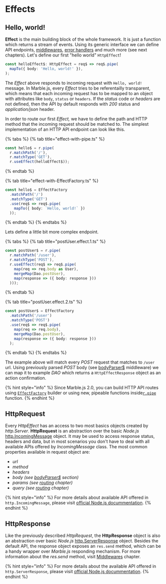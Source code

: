 # Effects

## **Hello, world!**

**Effect** is the main building block of the whole framework. It is just a function which returns a stream of events. Using its generic interface we can define API endpoints, [middlewares](middlewares.md), [error handlers](error-handling.md) and much more \(see next chapters\). Let's define our first "hello world" `HttpEffect`!

```typescript
const helloEffect$: HttpEffect = req$ => req$.pipe(
  mapTo({ body: 'Hello, world!' }),
);
```

The _Effect_ above responds to incoming request with `Hello, world!` message. In Marble.js, every _Effect_ tries to be referentailly transparent, which means that each incoming request has to be mapped to an object with attributes like `body`, `status` or `headers`. If the _status_ code or _headers_ are not defined, then the API by default responds with _200_ status and _application/json_ header.

In order to route our first _Effect,_ we have to define the path and HTTP method that the incoming request should be matched to. The simplest implementation of an HTTP API endpoint can look like this.

{% tabs %}
{% tab title="effect-with-pipe.ts" %}
```typescript
const hello$ = r.pipe(
  r.matchPath('/'),
  r.matchType('GET'),
  r.useEffect(helloEffect$));
```
{% endtab %}

{% tab title="effect-with-EffectFactory.ts" %}
```typescript
const hello$ = EffectFactory
  .matchPath('/')
  .matchType('GET')
  .use(req$ => req$.pipe(
    mapTo({ body: `Hello, world!` })
  ));
```
{% endtab %}
{% endtabs %}

Lets define a little bit more complex endpoint.

{% tabs %}
{% tab title="postUser.effect.1.ts" %}
```typescript
const postUser$ = r.pipe(
  r.matchPath('/user'),
  r.matchType('POST'),
  r.useEffect(req$ => req$.pipe(
    map(req => req.body as User),
    mergeMap(Dao.postUser),
    map(response => ({ body: response }))
  )));
```
{% endtab %}

{% tab title="postUser.effect.2.ts" %}
```typescript
const postUser$ = EffectFactory
  .matchPath('/user')
  .matchType('POST')
  .use(req$ => req$.pipe(
    map(req => req.body),
    mergeMap(Dao.postUser),
    map(response => ({ body: response }))
  );
```
{% endtab %}
{% endtabs %}

The example above will match every _POST_ request that matches to `/user` url. Using previously parsed _POST_ body \(see [bodyParser$](../api-reference/middleware-body.md) middleware\) we can map it to example _DAO_ which returns a `HttpEffectResponse` object as an action confirmation.

{% hint style="info" %}
Since Marble.js 2.0, you can build HTTP API routes using [`EffectFactory`](../api-reference/core/core-effectfactory.md) builder or using new, pipeable functions inside[`r.pipe`](../api-reference/core/r.pipe.md) function.
{% endhint %}

## HttpRequest

Every _HttpEffect_ has an access to two most basics objects created by _http.Server_. **HttpRequest** is an abstraction over the basic _Node.js_ [http.IncomingMessage](https://nodejs.org/dist/latest-v10.x/docs/api/http.html#http_class_http_incomingmessage) object. It may be used to access response status, headers and data, but in most scenarios you don't have to deal with all available APIs offered by _IncomingMessage_ class. The most common properties available in request object are:

* _url_
* _method_
* _headers_
* _body \(see_ [_bodyParser$_](../api-reference/middleware-body.md) _section\)_
* _params \(see_ [_routing_](routing.md) _chapter\)_
* _query \(see_ [_routing_](routing.md) _chapter\)_

{% hint style="info" %}
For more details about available API offered in `http.IncomingMessage`, please visit [official Node.js docummentation](https://nodejs.org/dist/latest-v10.x/docs/api/http.html#http_class_http_incomingmessage).
{% endhint %}

## HttpResponse

Like the previously described _HttpRequest_, the **HttpResponse** object is also an abstraction over basic _Node.js_ [http.ServerResponse](https://nodejs.org/dist/latest-v10.x/docs/api/http.html#http_class_http_serverresponse) object. Besides the default API, the response object exposes an `res.send` method, which can be a handy wrapper over _Marble.js_ responding mechanism. For more information about the _res.send_ method, visit [Middlewares](middlewares.md#sending-a-response-earlier) chapter.

{% hint style="info" %}
For more details about the available API offered in `http.ServerResponse`, please visit [official Node.js docummentation](https://nodejs.org/dist/latest-v10.x/docs/api/http.html#http_class_http_serverresponse).
{% endhint %}

